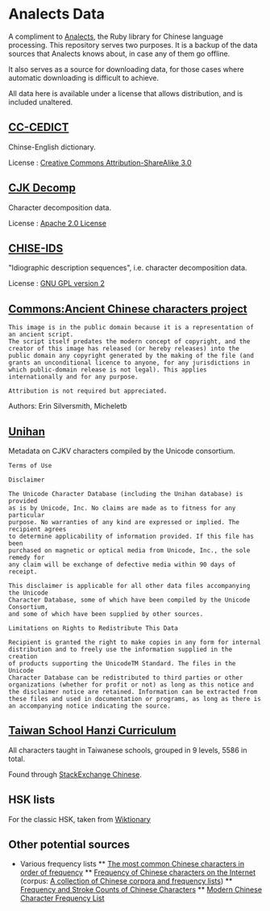 # Analects Data

A compliment to [Analects](http://github.com/plexus/analects), the Ruby library for Chinese language processing. This repository serves two purposes. It is a backup of the data sources that Analects knows about, in case any of them go offline.

It also serves as a source for downloading data, for those cases where automatic downloading is difficult to achieve.

All data here is available under a license that allows distribution, and is included unaltered.

## [CC-CEDICT](http://cc-cedict.org/)

Chinse-English dictionary.

License : [Creative Commons Attribution-ShareAlike 3.0](http://creativecommons.org/licenses/by-sa/3.0/)

## [CJK Decomp](http://cjkdecomp.codeplex.com/)

Character decomposition data.

License : [Apache 2.0 License](http://cjkdecomp.codeplex.com/license)

## [CHISE-IDS](http://www.chise.org/ids/index.html)

"Idiographic description sequences", i.e. character decomposition data.

License : [GNU GPL version 2](http://www.gnu.org/licenses/gpl-2.0.html)

## [Commons:Ancient Chinese characters project](http://commons.wikimedia.org/wiki/Commons:Ancient_Chinese_characters)

```
This image is in the public domain because it is a representation of an ancient script.
The script itself predates the modern concept of copyright, and the creator of this image has released (or hereby releases) into the public domain any copyright generated by the making of the file (and grants an unconditional licence to anyone, for any jurisdictions in which public-domain release is not legal). This applies internationally and for any purpose.

Attribution is not required but appreciated.
```

Authors: Erin Silversmith, Micheletb

## [Unihan](http://www.unicode.org/charts/unihan.html)

Metadata on CJKV characters compiled by the Unicode consortium.

```
Terms of Use

Disclaimer

The Unicode Character Database (including the Unihan database) is provided
as is by Unicode, Inc. No claims are made as to fitness for any particular
purpose. No warranties of any kind are expressed or implied. The recipient agrees
to determine applicability of information provided. If this file has been
purchased on magnetic or optical media from Unicode, Inc., the sole remedy for
any claim will be exchange of defective media within 90 days of receipt.

This disclaimer is applicable for all other data files accompanying the Unicode
Character Database, some of which have been compiled by the Unicode Consortium,
and some of which have been supplied by other sources.

Limitations on Rights to Redistribute This Data

Recipient is granted the right to make copies in any form for internal
distribution and to freely use the information supplied in the creation
of products supporting the UnicodeTM Standard. The files in the Unicode
Character Database can be redistributed to third parties or other
organizations (whether for profit or not) as long as this notice and
the disclaimer notice are retained. Information can be extracted from
these files and used in documentation or programs, as long as there is
an accompanying notice indicating the source.
```

## [Taiwan School Hanzi Curriculum]( http://residence.educities.edu.tw/wei3128/currinstruc/wordclause/generwordgrd9.htm)

All characters taught in Taiwanese schools, grouped in 9 levels, 5586 in total.

Found through [StackExchange Chinese](http://chinese.stackexchange.com/questions/6200/table-of-chinese-characters-taught-in-primary-school-grouped-by-grade?atw=1).

## HSK lists

For the classic HSK, taken from [Wiktionary](http://en.wiktionary.org/wiki/Appendix:HSK_list_of_Mandarin_words)

## Other potential sources

* Various frequency lists
** [The most common Chinese characters in order of frequency](http://www.zein.se/patrick/3000char.html)
** [Frequency of Chinese characters on the Internet](http://corpus.leeds.ac.uk/frqc/i-zh-char.num) (corpus: [A collection of Chinese corpora and frequency lists](http://corpus.leeds.ac.uk/query-zh.html))
** [Frequency and Stroke Counts of Chinese Characters](http://technology.chtsai.org/charfreq/)
** [Modern Chinese Character Frequency List](http://lingua.mtsu.edu/chinese-computing/statistics/char/list.php?Which=MO)